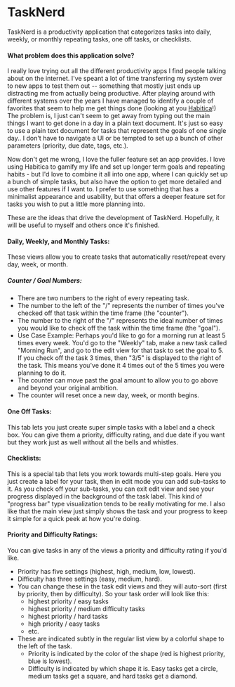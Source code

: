 # TaskNerd
TaskNerd is a productivity application that categorizes tasks into daily, weekly, or monthly repeating tasks, one off tasks, or checklists.

#### What problem does this application solve?
I really love trying out all the different productivity apps I find people talking about on the internet. I've speant a lot of time transferring my system over to new apps to test them out -- something that mostly just ends up distracting me from actually being productive. After playing around with different systems over the years I have managed to identify a couple of favorites that seem to help me get things done (looking at you [Habitica]!) The problem is, I just can't seem to get away from typing out the main things I want to get done in a day in a plain text document. It's just so easy to use a plain text document for tasks that represent the goals of one single day.. I don't have to navigate a UI or be tempted to set up a bunch of other parameters (priority, due date, tags, etc.).

Now don't get me wrong, I love the fuller feature set an app provides. I love using Habitica to gamify my life and set up longer term goals and repeating habits - but I'd love to combine it all into one app, where I can quickly set up a bunch of simple tasks, but also have the option to get more detailed and use other features if I want to. I prefer to use something that has a minimalist appearance and usability, but that offers a deeper feature set for tasks you wish to put a little more planning into.

These are the ideas that drive the development of TaskNerd. Hopefully, it will be useful to myself and others once it's finished.

#### Daily, Weekly, and Monthly Tasks:
These views allow you to create tasks that automatically reset/repeat every day, week, or month.
##### Counter / Goal Numbers:
  - There are two numbers to the right of every repeating task.
  - The number to the left of the "/" represents the number of times you've checked off that task within the time frame (the "counter").
  - The number to the right of the "/" represents the ideal number of times you would like to check off the task within the time frame (the "goal").
  - Use Case Example: Perhaps you'd like to go for a morning run at least 5 times every week. You'd go to the "Weekly" tab, make a new task called "Morning Run", and go to the edit view for that task to set the goal to 5. If you check off the task 3 times, then "3/5" is displayed to the right of the task. This means you've done it 4 times out of the 5 times you were planning to do it.
  - The counter can move past the goal amount to allow you to go above and beyond your original ambition.
  - The counter will reset once a new day, week, or month begins.
  
#### One Off Tasks:
This tab lets you just create super simple tasks with a label and a check box. You can give them a priority, difficulty rating, and due date if you want but they work just as well without all the bells and whistles.

#### Checklists:
This is a special tab that lets you work towards multi-step goals. Here you just create a label for your task, then in edit mode you can add sub-tasks to it. As you check off your sub-tasks, you can exit edit view and see your progress displayed in the background of the task label. This kind of "progress bar" type visualization tends to be really motivating for me. I also like that the main view just simply shows the task and your progress to keep it simple for a quick peek at how you're doing.

#### Priority and Difficulty Ratings:
You can give tasks in any of the views a priority and difficulty rating if you'd like.

  - Priority has five settings (highest, high, medium, low, lowest).
  - Difficulty has three settings (easy, medium, hard).
  - You can change these in the task edit views and they will auto-sort (first by priority, then by difficulty). So your task order will look like this:
    - highest priority / easy tasks
    - highest priority / medium difficulty tasks
    - highest priority / hard tasks
    - high priority / easy tasks
    - etc.
  - These are indicated subtly in the regular list view by a colorful shape to the left of the task.
    - Priority is indicated by the color of the shape (red is highest priority, blue is lowest).
	- Difficulty is indicated by which shape it is. Easy tasks get a circle, medium tasks get a square, and hard tasks get a diamond.

[//]: # (reference links below...)
   [habitica]: <https://habitica.com>

